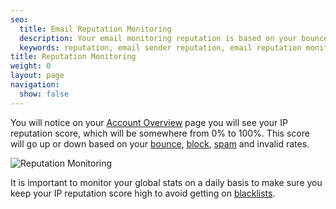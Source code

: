 ```yaml
---
seo:
  title: Email Reputation Monitoring
  description: Your email monitoring reputation is based on your bounces, blocks, spam, invalid email, and successfully delivered emails.
  keywords: reputation, email sender reputation, email reputation monitoring
title: Reputation Monitoring
weight: 0
layout: page
navigation:
  show: false
---
```


You will notice on your [Account Overview]({{site.app_url}}) page you will see your IP reputation score, which will be somewhere from 0% to 100%. This score will go up or down based on your [bounce]({{root_url}}/glossary/bounces/), [block]({{root_url}}/glossary/blocks/), [spam]({{root_url}}/glossary/spam-reports/) and invalid rates.

![Reputation Monitoring]({{root_url}}/images/reputation_monitoring_1.png)

It is important to monitor your global stats on a daily basis to make sure you keep your IP reputation score high to avoid getting on [blacklists]({{root_url}}/glossary/blacklists/).
